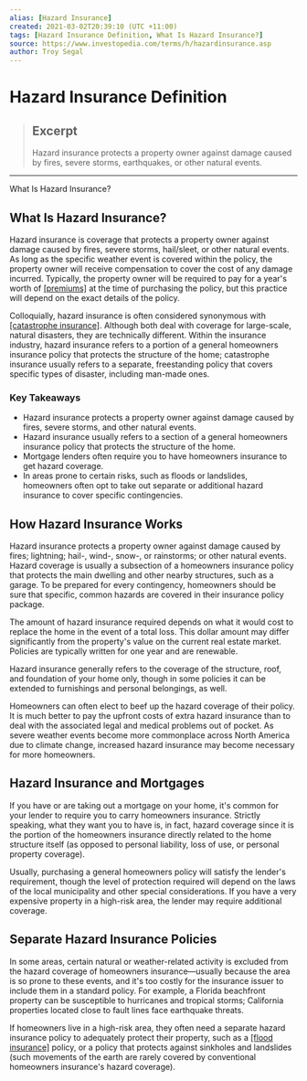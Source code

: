 ```yaml
---
alias: [Hazard Insurance]
created: 2021-03-02T20:39:10 (UTC +11:00)
tags: [Hazard Insurance Definition, What Is Hazard Insurance?]
source: https://www.investopedia.com/terms/h/hazardinsurance.asp
author: Troy Segal
---
```


# Hazard Insurance Definition

> ## Excerpt
> Hazard insurance protects a property owner against damage caused by fires, severe storms, earthquakes, or other natural events.

---

What Is Hazard Insurance?
## What Is Hazard Insurance?

Hazard insurance is coverage that protects a property owner against damage caused by fires, severe storms, hail/sleet, or other natural events. As long as the specific weather event is covered within the policy, the property owner will receive compensation to cover the cost of any damage incurred. Typically, the property owner will be required to pay for a year's worth of [[premiums]](https://www.investopedia.com/terms/p/premium.asp) at the time of purchasing the policy, but this practice will depend on the exact details of the policy.

Colloquially, hazard insurance is often considered synonymous with [[catastrophe insurance]](https://www.investopedia.com/terms/c/catastrophe-insurance.asp). Although both deal with coverage for large-scale, natural disasters, they are technically different. Within the insurance industry, hazard insurance refers to a portion of a general homeowners insurance policy that protects the structure of the home; catastrophe insurance usually refers to a separate, freestanding policy that covers specific types of disaster, including man-made ones.

### Key Takeaways

-   Hazard insurance protects a property owner against damage caused by fires, severe storms, and other natural events.
-   Hazard insurance usually refers to a section of a general homeowners insurance policy that protects the structure of the home.
-   Mortgage lenders often require you to have homeowners insurance to get hazard coverage.
-   In areas prone to certain risks, such as floods or landslides, homeowners often opt to take out separate or additional hazard insurance to cover specific contingencies.

## How Hazard Insurance Works

Hazard insurance protects a property owner against damage caused by fires; lightning; hail-, wind-, snow-, or rainstorms; or other natural events. Hazard coverage is usually a subsection of a homeowners insurance policy that protects the main dwelling and other nearby structures, such as a garage. To be prepared for every contingency, homeowners should be sure that specific, common hazards are covered in their insurance policy package.

The amount of hazard insurance required depends on what it would cost to replace the home in the event of a total loss. This dollar amount may differ significantly from the property's value on the current real estate market. Policies are typically written for one year and are renewable.

Hazard insurance generally refers to the coverage of the structure, roof, and foundation of your home only, though in some policies it can be extended to furnishings and personal belongings, as well.

Homeowners can often elect to beef up the hazard coverage of their policy. It is much better to pay the upfront costs of extra hazard insurance than to deal with the associated legal and medical problems out of pocket. As severe weather events become more commonplace across North America due to climate change, increased hazard insurance may become necessary for more homeowners.

## Hazard Insurance and Mortgages

If you have or are taking out a mortgage on your home, it's common for your lender to require you to carry homeowners insurance. Strictly speaking, what they want you to have is, in fact, hazard coverage since it is the portion of the homeowners insurance directly related to the home structure itself (as opposed to personal liability, loss of use, or personal property coverage).

Usually, purchasing a general homeowners policy will satisfy the lender's requirement, though the level of protection required will depend on the laws of the local municipality and other special considerations. If you have a very expensive property in a high-risk area, the lender may require additional coverage.

## Separate Hazard Insurance Policies

In some areas, certain natural or weather-related activity is excluded from the hazard coverage of homeowners insurance—usually because the area is so prone to these events, and it's too costly for the insurance issuer to include them in a standard policy. For example, a Florida beachfront property can be susceptible to hurricanes and tropical storms; California properties located close to fault lines face earthquake threats.

If homeowners live in a high-risk area, they often need a separate hazard insurance policy to adequately protect their property, such as a [[flood insurance]](https://www.investopedia.com/terms/f/flood-insurance.asp) policy, or a policy that protects against sinkholes and landslides (such movements of the earth are rarely covered by conventional homeowners insurance's hazard coverage).
